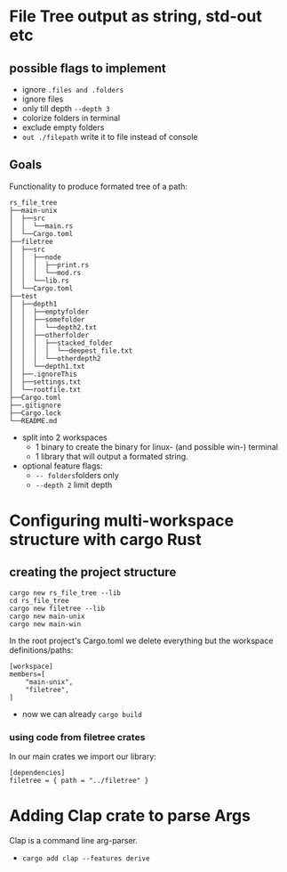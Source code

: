 # File Tree output as string, std-out etc

## possible flags to implement
- ignore `.files and .folders`
- ignore files
- only till depth `--depth 3`
- colorize folders in terminal
- exclude empty folders
- `out ./filepath` write it to file instead of console

## Goals
Functionality to produce formated tree of a path:
```
rs_file_tree
├──main-unix
│  ├──src
│  │  └──main.rs
│  └──Cargo.toml
├──filetree
│  ├──src
│  │  ├──node
│  │  │  ├──print.rs
│  │  │  └──mod.rs
│  │  └──lib.rs
│  └──Cargo.toml
├──test
│  ├──depth1
│  │  ├──emptyfolder
│  │  ├──somefolder
│  │  │  └──depth2.txt
│  │  ├──otherfolder
│  │  │  ├──stacked_folder
│  │  │  │  └──deepest_file.txt
│  │  │  └──otherdepth2
│  │  └──depth1.txt
│  ├──.ignoreThis
│  ├──settings.txt
│  └──rootfile.txt
├──Cargo.toml
├──.gitignore
├──Cargo.lock
└──README.md
```

- split into 2 workspaces 
    - 1 binary to create the binary for linux- (and possible win-) terminal
    - 1 library that will output a formated string.
- optional feature flags:
    - `-- folders`folders only
    - `--depth 2` limit depth


# Configuring multi-workspace structure with cargo Rust
## creating the project structure
```
cargo new rs_file_tree --lib
cd rs_file_tree
cargo new filetree --lib
cargo new main-unix
cargo new main-win
```
In the root project's Cargo.toml we delete everything but the workspace definitions/paths:
```
[workspace]
members=[
    "main-unix",
    "filetree",
]
```
- now we can already `cargo build`
### using code from filetree crates
In our main crates we import our library:
```
[dependencies]
filetree = { path = "../filetree" }
```

# Adding Clap crate to parse Args
Clap is a command line arg-parser.
- `cargo add clap --features derive`